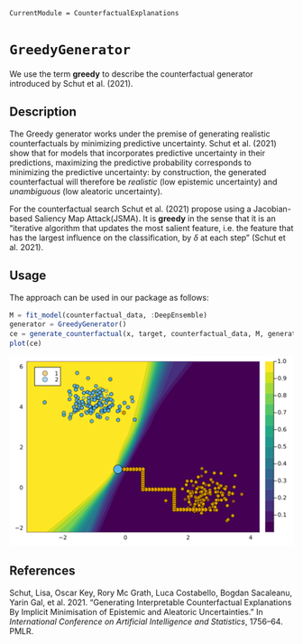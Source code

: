

``` @meta
CurrentModule = CounterfactualExplanations 
```

# `GreedyGenerator`

We use the term **greedy** to describe the counterfactual generator introduced by Schut et al. (2021).

## Description

The Greedy generator works under the premise of generating realistic counterfactuals by minimizing predictive uncertainty. Schut et al. (2021) show that for models that incorporates predictive uncertainty in their predictions, maximizing the predictive probability corresponds to minimizing the predictive uncertainty: by construction, the generated counterfactual will therefore be *realistic* (low epistemic uncertainty) and *unambiguous* (low aleatoric uncertainty).

For the counterfactual search Schut et al. (2021) propose using a Jacobian-based Saliency Map Attack(JSMA). It is **greedy** in the sense that it is an “iterative algorithm that updates the most salient feature, i.e. the feature that has the largest influence on the classification, by $\delta$ at each step” (Schut et al. 2021).

## Usage

The approach can be used in our package as follows:

``` julia
M = fit_model(counterfactual_data, :DeepEnsemble)
generator = GreedyGenerator()
ce = generate_counterfactual(x, target, counterfactual_data, M, generator)
plot(ce)
```

![](greedy_files/figure-commonmark/cell-3-output-1.svg)

## References

Schut, Lisa, Oscar Key, Rory Mc Grath, Luca Costabello, Bogdan Sacaleanu, Yarin Gal, et al. 2021. “Generating Interpretable Counterfactual Explanations By Implicit Minimisation of Epistemic and Aleatoric Uncertainties.” In *International Conference on Artificial Intelligence and Statistics*, 1756–64. PMLR.
